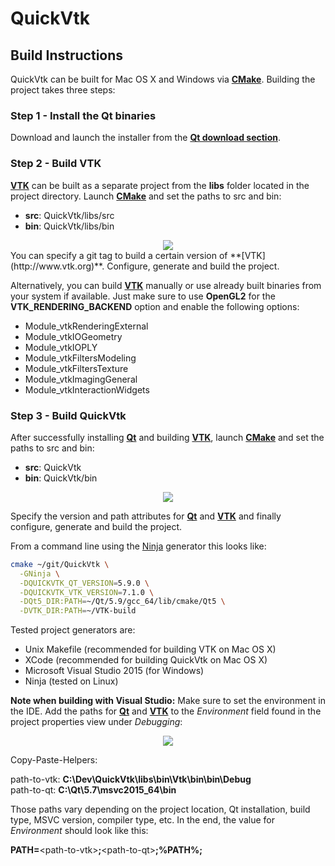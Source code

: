 QuickVtk
===
Build Instructions
----

QuickVtk can be built for Mac OS X and Windows via **[CMake](https://cmake.org)**. Building the project takes three steps:

### Step 1 - Install the Qt binaries

Download and launch the installer from the **[Qt download section](https://www.qt.io/download/)**.

### Step 2 - Build VTK

**[VTK](http://www.vtk.org)** can be built as a separate project from the **libs** folder located in the project directory. Launch **[CMake](https://cmake.org)** and set the paths to src and bin:

- **src**: QuickVtk/libs/src
- **bin**: QuickVtk/libs/bin

<center>
	<img src="img/cmake2.png"/>
</center>
You can specify a git tag to build a certain version of **[VTK](http://www.vtk.org)**. Configure, generate and build the project.

Alternatively, you can build **[VTK](http://www.vtk.org)** manually or use already built binaries from your system if available. Just make sure to use  **OpenGL2** for the **VTK\_RENDERING\_BACKEND** option and enable the following options:

- Module_vtkRenderingExternal
- Module_vtkIOGeometry
- Module_vtkIOPLY
- Module_vtkFiltersModeling
- Module_vtkFiltersTexture
- Module_vtkImagingGeneral
- Module_vtkInteractionWidgets

### Step 3 - Build QuickVtk
After successfully installing **[Qt](http://www.qt.io)** and building **[VTK](http://www.vtk.org)**, launch **[CMake](https://cmake.org)** and set the paths to src and bin:

- **src**: QuickVtk
- **bin**: QuickVtk/bin

<center>
	<img src="img/cmake1.png"/>
</center>

Specify the version and path attributes for **[Qt](http://www.qt.io)** and **[VTK](http://www.vtk.org)** and finally configure, generate and build the project. 

From a command line using the [Ninja](https://ninja-build.org/) generator this looks like:

```sh
cmake ~/git/QuickVtk \
  -GNinja \
  -DQUICKVTK_QT_VERSION=5.9.0 \
  -DQUICKVTK_VTK_VERSION=7.1.0 \
  -DQt5_DIR:PATH=~/Qt/5.9/gcc_64/lib/cmake/Qt5 \
  -DVTK_DIR:PATH=~/VTK-build
```

Tested project generators are:

- Unix Makefile (recommended for building VTK on Mac OS X)
- XCode (recommended for building QuickVtk on Mac OS X)
- Microsoft Visual Studio 2015 (for Windows)
- Ninja (tested on Linux)

**Note when building with Visual Studio:**
Make sure to set the environment in the IDE. Add the paths for **[Qt](http://www.qt.io)** and **[VTK](http://www.vtk.org)** to the *Environment* field found in the project properties view under *Debugging*:

<center>
	<img src="img/vs1.png"/>
</center>

Copy-Paste-Helpers:

path-to-vtk: **C:\Dev\QuickVtk\libs\bin\Vtk\bin\bin\Debug**   
path-to-qt: **C:\Qt\5.7\msvc2015_64\bin**

Those paths vary depending on the project location, Qt installation, build type, MSVC version, compiler type, etc. In the end, the value for *Environment* should look like this: 

**PATH=**\<path-to-vtk\>**;**\<path-to-qt\>**;%PATH%;**

